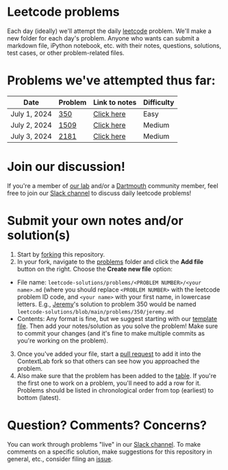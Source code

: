 # Leetcode problems

Each day (ideally) we'll attempt the daily [leetcode](https://leetcode.com) problem.  We'll make a new folder for each day's problem.  Anyone who wants can submit a markdown file, iPython notebook, etc. with their notes, questions, solutions, test cases, or other problem-related files.

# Problems we've attempted thus far:

| Date         | Problem                                                                                                     | Link to notes                                                                                             | Difficulty |
|--------------|-------------------------------------------------------------------------------------------------------------|-----------------------------------------------------------------------------------------------------------|------------|
| July 1, 2024 | [350](https://leetcode.com/problems/intersection-of-two-arrays-ii/)                                         | [Click here](https://github.com/ContextLab/leetcode-solutions/tree/main/problems/350)                     | Easy       |
| July 2, 2024 | [1509](https://leetcode.com/problems/minimum-difference-between-largest-and-smallest-value-in-three-moves/) | [Click here](https://github.com/ContextLab/leetcode-solutions/tree/main/problems/1509)                    | Medium     |
| July 3, 2024 | [2181](https://leetcode.com/problems/merge-nodes-in-between-zeros/)                                         | [Click here](https://github.com/ContextLab/leetcode-solutions/tree/main/problems/2181)                    | Medium     |

# Join our discussion!

If you're a member of [our lab](https://www.context-lab.com/) and/or a [Dartmouth](https://home.dartmouth.edu/) community member, feel free to join our [Slack channel](https://app.slack.com/client/EQ19QMD6Z/C0753BB4MC5) to discuss daily leetcode problems!

# Submit your own notes and/or solution(s)

1. Start by [forking](https://github.com/ContextLab/leetcode-solutions/fork) this repository.
2. In your fork, navigate to the [problems](https://github.com/ContextLab/leetcode-solutions/new/main/problems) folder and click the **Add file** button on the right.  Choose the **Create new file** option:
  - File name: `leetcode-solutions/problems/<PROBLEM NUMBER>/<your name>.md` (where you should replace `<PROBLEM NUMBER>` with the leetcode problem ID code, and `<your name>` with your first name, in lowercase letters.  E.g., [Jeremy](https://www.context-lab.com/people)'s solution to problem 350 would be named `leetcode-solutions/blob/main/problems/350/jeremy.md`
  - Contents: Any format is fine, but we suggest starting with our [template file](https://github.com/ContextLab/leetcode-solutions/blob/main/problems/template.md).  Then add your notes/solution as you solve the problem!  Make sure to commit your changes (and it's fine to make multiple commits as you're working on the problem).
3. Once you've added your file, start a [pull request](https://github.com/ContextLab/leetcode-solutions/pulls) to add it into the ContextLab fork so that others can see how you approached the problem.
4. Also make sure that the problem has been added to the [table](https://github.com/ContextLab/leetcode-solutions#problems-weve-attempted-thus-far).  If you're the first one to work on a problem, you'll need to add a row for it.  Problems should be listed in chronological order from top (earliest) to bottom (latest).

# Question? Comments? Concerns?

You can work through problems "live" in our [Slack channel](https://app.slack.com/client/EQ19QMD6Z/C0753BB4MC5).  To make comments on a specific solution, make suggestions for this repository in general, etc., consider filing an [issue](https://github.com/ContextLab/leetcode-solutions/issues).
